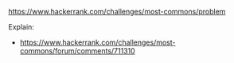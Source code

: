 https://www.hackerrank.com/challenges/most-commons/problem

Explain:
- https://www.hackerrank.com/challenges/most-commons/forum/comments/711310
